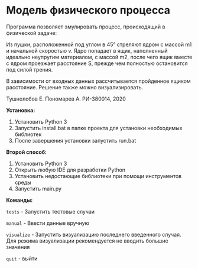 # Модель физического процесса
Программа позволяет эмулировать процесс, происходящий в физической задаче:

Из пушки, расположенной под углом в 45° стреляют ядром с массой m1 и начальной скоростью v. 
Ядро попадает в ящик, наполненный идеально неупругим материалом, с массой m2, 
после чего ящик вместе с ядром проезжает расстояние S, прежде чем полностью остановится
под силой трения.

В зависимости от входных данных рассчитывается пройденное ящиком расстояние.
Решение также можно визуализировать.

Тушнолобов Е. Пономарев А. РИ-380014, 2020

**Установка:**
1. Установить Python 3
2. Запустить install.bat в папке проекта для установки необходимых библиотек
3. После завершения установки запустить run.bat

**Второй способ:**
1. Установить Python 3
2. Открыть любую IDE для разработки Python
3. Установить недостающие библиотеки при помощи инструментов среды 
4. Запустить main.py

**Команды:**

`tests` - Запустить тестовые случаи
 
`manual` - Ввести данные вручную 

`visualize` - Запустить визуализацию последнего введенного случая. 
Для режима визуализации рекомендуется не вводить большие значения

`quit` - выйти
